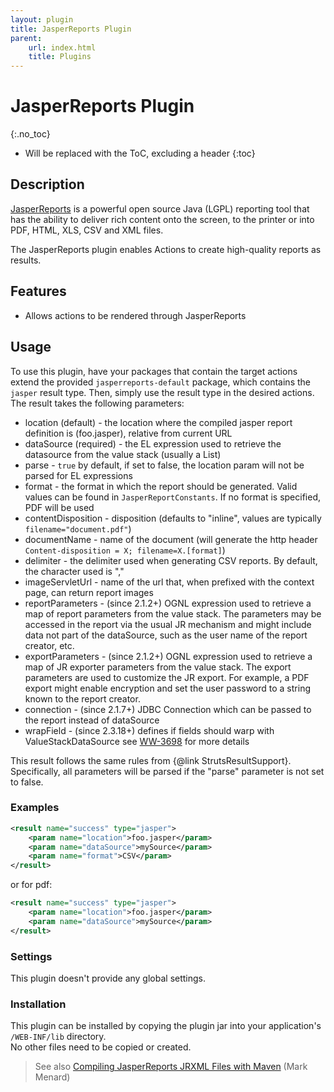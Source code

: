 ```yaml
---
layout: plugin
title: JasperReports Plugin
parent:
    url: index.html
    title: Plugins
---
```


# JasperReports Plugin
{:.no_toc}

* Will be replaced with the ToC, excluding a header
{:toc}

## Description
[JasperReports](http://jasperforge.org/sf/projects/jasperreports) is a powerful open source Java (LGPL) reporting
tool that has the ability to deliver rich content onto the screen, to the printer or into PDF, HTML, XLS, CSV and XML files.

The JasperReports plugin enables Actions to create high-quality reports as results.

## Features

- Allows actions to be rendered through JasperReports

## Usage

To use this plugin, have your packages that contain the target actions extend the provided `jasperreports-default` 
package, which contains the `jasper` result type.  Then, simply use the result type in the desired actions.  
The result takes the following parameters:
 
 - location (default) - the location where the compiled jasper report definition is (foo.jasper), relative from current URL
 - dataSource (required) - the EL expression used to retrieve the datasource from the value stack (usually a List)
 - parse - `true` by default, if set to false, the location param will not be parsed for EL expressions
 - format - the format in which the report should be generated. Valid  values can be found in `JasperReportConstants`. 
   If no format is specified, PDF will be used
 - contentDisposition - disposition (defaults to "inline", values are typically `filename="document.pdf"`)
 - documentName - name of the document (will generate the http header `Content-disposition = X; filename=X.[format]`)
 - delimiter - the delimiter used when generating CSV reports. By default, the character used is ","
 - imageServletUrl - name of the url that, when prefixed with the context page, can return report images
 - reportParameters - (since 2.1.2+) OGNL expression used to retrieve a map of report parameters from the value stack. 
   The parameters may be accessed in the report via the usual JR mechanism and might include data not part of the 
   dataSource, such as the user name of the report creator, etc.
 - exportParameters - (since 2.1.2+) OGNL expression used to retrieve a map of JR exporter parameters from the value stack.
   The export parameters are used to customize the JR export. For example, a PDF export might enable encryption 
   and set the user password to a string known to the report creator.
 - connection - (since 2.1.7+) JDBC Connection which can be passed to the report instead of dataSource
 - wrapField - (since 2.3.18+) defines if fields should warp with ValueStackDataSource see
   [WW-3698](https://issues.apache.org/jira/browse/WW-3698) for more details
 
This result follows the same rules from {@link StrutsResultSupport}. Specifically, all parameters will be parsed 
if the "parse" parameter is not set to false.

### Examples

```xml
<result name="success" type="jasper">
    <param name="location">foo.jasper</param>
    <param name="dataSource">mySource</param>
    <param name="format">CSV</param>
</result>
```

or for pdf:

```xml
<result name="success" type="jasper">
    <param name="location">foo.jasper</param>
    <param name="dataSource">mySource</param>
</result>
```

### Settings

This plugin doesn't provide any global settings.

### Installation

This plugin can be installed by copying the plugin jar into your application's `/WEB-INF/lib` directory.  
No other files need to be copied or created.

> See also [Compiling JasperReports JRXML Files with Maven](http://www.vitarara.org/cms/node/131http://www.vitarara.org/cms/node/131) (Mark Menard)
